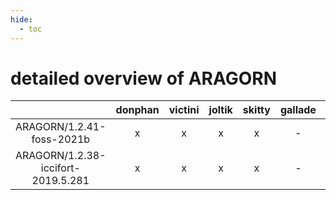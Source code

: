 ```yaml
---
hide:
  - toc
---
```


detailed overview of ARAGORN
============================

| |donphan|victini|joltik|skitty|gallade|accelgor|swalot|doduo|
| :---: | :---: | :---: | :---: | :---: | :---: | :---: | :---: | :---: |
|ARAGORN/1.2.41-foss-2021b|x|x|x|x|-|x|x|x|
|ARAGORN/1.2.38-iccifort-2019.5.281|x|x|x|x|-|-|-|x|
